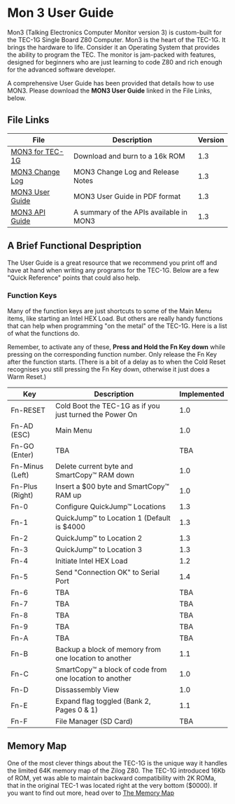# Mon 3 User Guide

Mon3 (Talking Electronics Computer Monitor version 3) is custom-built for
the TEC-1G Single Board Z80 Computer. Mon3 is the heart of the TEC-1G. It
brings the hardware to life. Consider it an Operating System that provides
the ability to program the TEC. The monitor is jam-packed with features,
designed for beginners who are just learning to code Z80 and rich enough
for the advanced software developer.

A comprehensive User Guide has been provided that details how to use MON3.
Please download the **MON3 User Guide** linked in the File Links, below.

## File Links
| File | Description | Version |
|---|---|---|
| [MON3 for TEC-1G](./MON3-1G_BC23-13.bin) | Download and burn to a 16k ROM | 1.3 |
| [MON3 Change Log](./release_notes.md) | MON3 Change Log and Release Notes | 1.3 |
| [MON3 User Guide](./MON3_User_Guide_v1.3.pdf) | MON3 User Guide in PDF format | 1.3 |
| [MON3 API Guide](./api.md) | A summary of the APIs available in MON3 | 1.3 |

## A Brief Functional Despription
The User Guide is a great resource that we recommend you print off and have at hand when writing
any programs for the TEC-1G.  Below are a few "Quick Reference" points that could also help.

###  Function Keys
Many of the function keys are just shortcuts to some of the Main Menu items,
like starting an Intel HEX Load. But others are really handy functions that can help
when programming "on the metal" of the TEC-1G. Here is a list of what the functions do.

Remember, to activate any of these, **Press and Hold the Fn Key down** while pressing on the corresponding function number.
Only release the Fn Key after the function starts. (There is a bit of a delay as to when the Cold Reset recognises you still pressing the Fn Key down, otherwise it just does a Warm Reset.)

| Key | Description | Implemented |
|---|---|---|
| Fn-RESET | Cold Boot the TEC-1G as if you just turned the Power On | 1.0 |
| Fn-AD (ESC) | Main Menu | 1.0 |
| Fn-GO (Enter) | TBA | TBA |
| Fn-Minus (Left) | Delete current byte and SmartCopy™ RAM down | 1.0 |
| Fn-Plus (Right) | Insert a $00 byte and SmartCopy™ RAM up | 1.0 |
| Fn-0 | Configure QuickJump™ Locations | 1.3 |
| Fn-1 | QuickJump™ to Location 1 (Default is $4000 | 1.3 |
| Fn-2 | QuickJump™ to Location 2 | 1.3 |
| Fn-3 | QuickJump™ to Location 3 | 1.3 |
| Fn-4 | Initiate Intel HEX Load | 1.2 |
| Fn-5 | Send "Connection OK" to Serial Port | 1.4 |
| Fn-6 | TBA | TBA |
| Fn-7 | TBA | TBA |
| Fn-8 | TBA | TBA |
| Fn-9 | TBA | TBA |
| Fn-A | TBA | TBA |
| Fn-B | Backup a block of memory from one location to another | 1.1 |
| Fn-C | SmartCopy™ a block of code from one location to another  | 1.0 |
| Fn-D | Dissassembly View | 1.0 |
| Fn-E | Expand flag toggled (Bank 2, Pages 0 & 1)  | 1.1 |
| Fn-F | File Manager (SD Card) | TBA |

## Memory Map
One of the most clever things about the TEC-1G is the unique way it handles the limited 64K memory map
of the Zilog Z80.  The TEC-1G introduced 16Kb of ROM, yet was able to maintain backward compatibility with 2K ROMa,
that in the original TEC-1 was located right at the very bottom ($0000). If you want to find out more, head over to
[The Memory Map](https://github.com/MarkJelic/TEC-1G/blob/main/Documentation/memmap.md)





